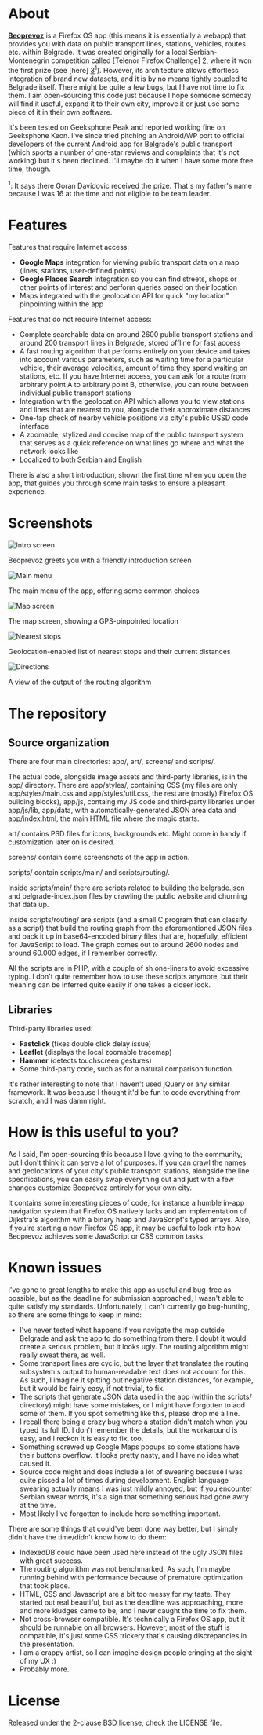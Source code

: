 # About

[**Beoprevoz**][1] is a Firefox OS app (this means it is essentially a webapp) 
that provides you with data on public transport lines, stations, vehicles, 
routes etc. within Belgrade. It was created originally for a local 
Serbian-Montenegrin competition called [Telenor Firefox Challenge] [2], 
where it won the first prize (see [here] [3]<sup>1</sup>). 
However, its architecture allows effortless integration of brand new 
datasets, and it is by no means tightly coupled to Belgrade itself. There 
might be quite a few bugs, but I have not time to fix them. I am 
open-sourcing this code just because I hope someone someday will find it 
useful, expand it to their own city, improve it or just use some piece of it 
in their own software.

[1]: https://marketplace.firefox.com/app/beoprevoz
[2]: http://www.telenor.rs/en/About-Telenor/Media-Centre/Press-release/Telenor-s-Firefox-Challenge-for-best-app-for-Firefox-OS/?pn=4
[3]: http://www.telenor.rs/en/About-Telenor/Media-Centre/Press-release/Telenor-awarded-5000-euros-for-the-best-application-at-the-competition-Firefox-challenge/?pn=1

It's been tested on Geeksphone Peak and reported working fine on Geeksphone 
Keon. I've since tried pitching an Android/WP port to official developers of 
the current Android app for Belgrade's public transport (which sports a number 
of one-star reviews and complaints that it's not working) but it's been 
declined. I'll maybe do it when I have some more free time, though.

<sup>1</sup>: It says there Goran Davidovic received the prize. That's my 
father's name because I was 16 at the time and not eligible to be team leader.

# Features

Features that require Internet access:

  * **Google Maps** integration for viewing public transport data on a map 
    (lines, stations, user-defined points)
  * **Google Places Search** integration so you can find streets, shops or 
    other points of interest and perform queries based on their location
  * Maps integrated with the geolocation API for quick "my location" 
    pinpointing within the app
    
Features that do not require Internet access:

  * Complete searchable data on around 2600 public transport stations and 
    around 200 transport lines in Belgrade, stored offline for fast access
  * A fast routing algorithm that performs entirely on your device and takes 
    into account various parameters, such as waiting time for a particular 
    vehicle, their average velocities, amount of time they spend waiting on 
    stations, etc. If you have Internet access, you can ask for a route from 
    arbitrary point A to arbitrary point B, otherwise, you can route between 
    individual public transport stations
  * Integration with the geolocation API which allows you to view stations and 
    lines that are nearest to you, alongside their approximate distances
  * One-tap check of nearby vehicle positions via city's public USSD code 
    interface
  * A zoomable, stylized and concise map of the public transport system that 
    serves as a quick reference on what lines go where and what the network 
    looks like
  * Localized to both Serbian and English
    
There is also a short introduction, shown the first time when you open the 
app, that guides you through some main tasks to ensure a pleasant experience.

# Screenshots

![Intro screen](screens/intro-en.png)

Beoprevoz greets you with a friendly introduction screen

![Main menu](screens/menu-en.png)

The main menu of the app, offering some common choices

![Map screen](screens/map-en.png)

The map screen, showing a GPS-pinpointed location

![Nearest stops](screens/network-en.png)

Geolocation-enabled list of nearest stops and their current distances

![Directions](screens/directions-en.png)

A view of the output of the routing algorithm

# The repository

## Source organization 

There are four main directories: app/, art/, screens/ and scripts/.

The actual code, alongside image assets and third-party libraries, is in the 
app/ directory. There are app/styles/, containing CSS (my files are only 
app/styles/main.css and app/styles/util.css, the rest are (mostly) Firefox OS 
building blocks), app/js, containg my JS code and third-party libraries under 
app/js/lib, app/data, with automatically-generated JSON area data and 
app/index.html, the main HTML file where the magic starts.

art/ contains PSD files for icons, backgrounds etc. Might come in handy if 
customization later on is desired.

screens/ contain some screenshots of the app in action.

scripts/ contain scripts/main/ and scripts/routing/.

Inside scripts/main/ there are scripts related to building the belgrade.json 
and belgrade-index.json files by crawling the public website and churning 
that data up.

Inside scripts/routing/ are scripts (and a small C program that can classify 
as a script) that build the routing graph from the aforementioned JSON files 
and pack it up in base64-encoded binary files that are, hopefully, efficient 
for JavaScript to load. The graph comes out to around 2600 nodes and around 
60.000 edges, if I remember correctly. 

All the scripts are in PHP, with a couple of sh one-liners to avoid excessive 
typing. I don't quite remember how to use these scripts anymore, but their 
meaning can be inferred quite easily if one takes a closer look.

## Libraries

Third-party libraries used:
  * **Fastclick** (fixes double click delay issue)
  * **Leaflet** (displays the local zoomable tracemap)
  * **Hammer** (detects touchscreen gestures)
  * Some third-party code, such as for a natural comparison function.

It's rather interesting to note that I haven't used jQuery or any similar 
framework. It was because I thought it'd be fun to code everything from 
scratch, and I was damn right.

# How is this useful to you?

As I said, I'm open-sourcing this because I love giving to the community, but 
I don't think it can serve a lot of purposes. If you can crawl the names and 
geolocations of your city's public transport stations, alongside the line 
specifications, you can easily swap everything out and just with a few changes 
customize Beoprevoz entirely for your own city.

It contains some interesting pieces of code, for instance a humble in-app 
navigation system that Firefox OS natively lacks and an implementation of 
Dijkstra's algorithm with a binary heap and JavaScript's typed arrays. Also, 
if you're starting a new Firefox OS app, it may be useful to look into how 
Beoprevoz achieves some JavaScript or CSS common tasks.

# Known issues

I've gone to great lengths to make this app as useful and bug-free as 
possible, but as the deadline for submission approached, I wasn't able to 
quite satisfy my standards. Unfortunately, I can't currently go bug-hunting, 
so there are some things to keep in mind:

  * I've never tested what happens if you navigate the map outside Belgrade 
    and ask the app to do something from there. I doubt it would create a 
    serious problem, but it looks ugly. The routing algorithm might really 
    sweat there, as well.
  * Some transport lines are cyclic, but the layer that translates the routing 
    subsystem's output to human-readable text does not account for this. As 
    such, I imagine it spitting out negative station distances, for example, but 
    it would be fairly easy, if not trivial, to fix.
  * The scripts that generate JSON data used in the app (within the scripts/ 
    directory) might have some mistakes, or I might have forgotten to add some 
    of them. If you spot something like this, please drop me a line.
  * I recall there being a crazy bug where a station didn't match when you 
    typed its full ID. I don't remember the details, but the workaround is easy, 
    and I reckon it is easy to fix, too.
  * Something screwed up Google Maps popups so some stations have their buttons 
    overflow. It looks pretty nasty, and I have no idea what caused it.
  * Source code might and does include a lot of swearing because I was quite 
    pissed a lot of times during development. English language swearing 
    actually means I was just mildly annoyed, but if you encounter Serbian swear 
    words, it's a sign that something serious had gone awry at the time.
  * Most likely I've forgotten to include here something important.
  
There are some things that could've been done way better, but I simply didn't 
have the time/didn't know how to do them:

  * IndexedDB could have been used here instead of the ugly JSON files with 
    great success.
  * The routing algorithm was not benchmarked. As such, I'm maybe running 
    behind with performance because of premature optimization that took place.
  * HTML, CSS and Javascript are a bit too messy for my taste. They started 
    out real beautiful, but as the deadline was approaching, more and more 
    kludges came to be, and I never caught the time to fix them.
  * Not cross-browser compatible. It's technically a Firefox OS app, but it 
    should be runnable on all browsers. However, most of the stuff is 
    compatible, it's just some CSS trickery that's causing discrepancies in the 
    presentation.
  * I am a crappy artist, so I can imagine design people cringing at the sight 
    of my UX :)
  * Probably more.
  
# License

Released under the 2-clause BSD license, check the LICENSE file.
